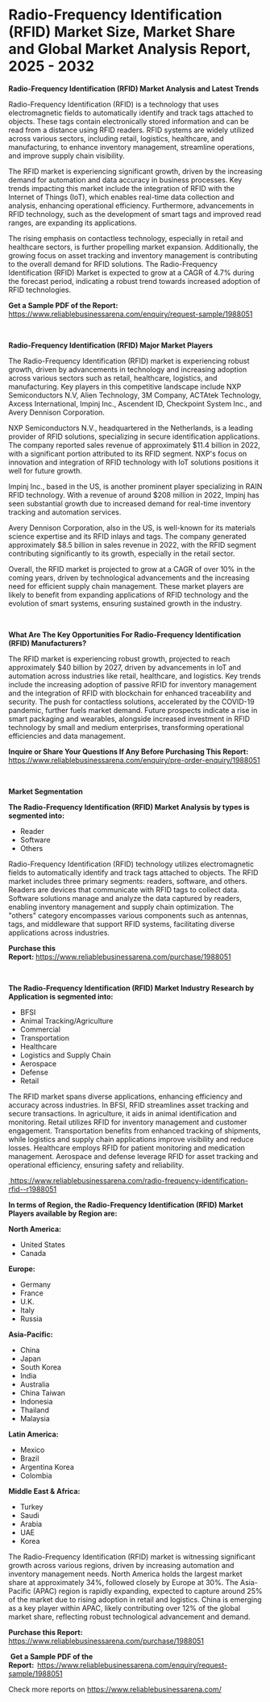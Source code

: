 <p><h1>Radio-Frequency Identification (RFID) Market Size, Market Share and Global Market Analysis Report, 2025 - 2032</h1></p><p><strong>Radio-Frequency Identification (RFID) Market Analysis and Latest Trends</strong></p>
<p><p>Radio-Frequency Identification (RFID) is a technology that uses electromagnetic fields to automatically identify and track tags attached to objects. These tags contain electronically stored information and can be read from a distance using RFID readers. RFID systems are widely utilized across various sectors, including retail, logistics, healthcare, and manufacturing, to enhance inventory management, streamline operations, and improve supply chain visibility.</p><p>The RFID market is experiencing significant growth, driven by the increasing demand for automation and data accuracy in business processes. Key trends impacting this market include the integration of RFID with the Internet of Things (IoT), which enables real-time data collection and analysis, enhancing operational efficiency. Furthermore, advancements in RFID technology, such as the development of smart tags and improved read ranges, are expanding its applications.</p><p>The rising emphasis on contactless technology, especially in retail and healthcare sectors, is further propelling market expansion. Additionally, the growing focus on asset tracking and inventory management is contributing to the overall demand for RFID solutions. The Radio-Frequency Identification (RFID) Market is expected to grow at a CAGR of 4.7% during the forecast period, indicating a robust trend towards increased adoption of RFID technologies.</p></p>
<p><strong>Get a Sample PDF of the Report:&nbsp;</strong> <a href="https://www.reliablebusinessarena.com/enquiry/request-sample/1988051?utm_campaign=3286&utm_medium=2&utm_source=Github&utm_content=ia&utm_term=28032025&utm_id=radio-frequency-identification-rfid">https://www.reliablebusinessarena.com/enquiry/request-sample/1988051</a></p>
<p>&nbsp;</p>
<p><strong>Radio-Frequency Identification (RFID) Major Market Players</strong></p>
<p><p>The Radio-Frequency Identification (RFID) market is experiencing robust growth, driven by advancements in technology and increasing adoption across various sectors such as retail, healthcare, logistics, and manufacturing. Key players in this competitive landscape include NXP Semiconductors N.V, Alien Technology, 3M Company, ACTAtek Technology, Axcess International, Impinj Inc., Ascendent ID, Checkpoint System Inc., and Avery Dennison Corporation.</p><p>NXP Semiconductors N.V., headquartered in the Netherlands, is a leading provider of RFID solutions, specializing in secure identification applications. The company reported sales revenue of approximately $11.4 billion in 2022, with a significant portion attributed to its RFID segment. NXP's focus on innovation and integration of RFID technology with IoT solutions positions it well for future growth.</p><p>Impinj Inc., based in the US, is another prominent player specializing in RAIN RFID technology. With a revenue of around $208 million in 2022, Impinj has seen substantial growth due to increased demand for real-time inventory tracking and automation services.</p><p>Avery Dennison Corporation, also in the US, is well-known for its materials science expertise and its RFID inlays and tags. The company generated approximately $8.5 billion in sales revenue in 2022, with the RFID segment contributing significantly to its growth, especially in the retail sector.</p><p>Overall, the RFID market is projected to grow at a CAGR of over 10% in the coming years, driven by technological advancements and the increasing need for efficient supply chain management. These market players are likely to benefit from expanding applications of RFID technology and the evolution of smart systems, ensuring sustained growth in the industry.</p></p>
<p>&nbsp;</p>
<p><strong>What Are The Key Opportunities For Radio-Frequency Identification (RFID) Manufacturers?</strong></p>
<p><p>The RFID market is experiencing robust growth, projected to reach approximately $40 billion by 2027, driven by advancements in IoT and automation across industries like retail, healthcare, and logistics. Key trends include the increasing adoption of passive RFID for inventory management and the integration of RFID with blockchain for enhanced traceability and security. The push for contactless solutions, accelerated by the COVID-19 pandemic, further fuels market demand. Future prospects indicate a rise in smart packaging and wearables, alongside increased investment in RFID technology by small and medium enterprises, transforming operational efficiencies and data management.</p></p>
<p><strong>Inquire or Share Your Questions If Any Before Purchasing This Report:</strong> <a href="https://www.reliablebusinessarena.com/enquiry/pre-order-enquiry/1988051?utm_campaign=3286&utm_medium=2&utm_source=Github&utm_content=ia&utm_term=28032025&utm_id=radio-frequency-identification-rfid">https://www.reliablebusinessarena.com/enquiry/pre-order-enquiry/1988051</a></p>
<p>&nbsp;</p>
<p><strong>Market Segmentation</strong></p>
<p><strong>The Radio-Frequency Identification (RFID) Market Analysis by types is segmented into:</strong></p>
<p><ul><li>Reader</li><li>Software</li><li>Others</li></ul></p>
<p><p>Radio-Frequency Identification (RFID) technology utilizes electromagnetic fields to automatically identify and track tags attached to objects. The RFID market includes three primary segments: readers, software, and others. Readers are devices that communicate with RFID tags to collect data. Software solutions manage and analyze the data captured by readers, enabling inventory management and supply chain optimization. The "others" category encompasses various components such as antennas, tags, and middleware that support RFID systems, facilitating diverse applications across industries.</p></p>
<p><strong>Purchase this Report:&nbsp;</strong><a href="https://www.reliablebusinessarena.com/purchase/1988051?utm_campaign=3286&utm_medium=2&utm_source=Github&utm_content=ia&utm_term=28032025&utm_id=radio-frequency-identification-rfid">https://www.reliablebusinessarena.com/purchase/1988051</a></p>
<p>&nbsp;</p>
<p><strong>The Radio-Frequency Identification (RFID) Market Industry Research by Application is segmented into:</strong></p>
<p><ul><li>BFSI</li><li>Animal Tracking/Agriculture</li><li>Commercial</li><li>Transportation</li><li>Healthcare</li><li>Logistics and Supply Chain</li><li>Aerospace</li><li>Defense</li><li>Retail</li></ul></p>
<p><p>The RFID market spans diverse applications, enhancing efficiency and accuracy across industries. In BFSI, RFID streamlines asset tracking and secure transactions. In agriculture, it aids in animal identification and monitoring. Retail utilizes RFID for inventory management and customer engagement. Transportation benefits from enhanced tracking of shipments, while logistics and supply chain applications improve visibility and reduce losses. Healthcare employs RFID for patient monitoring and medication management. Aerospace and defense leverage RFID for asset tracking and operational efficiency, ensuring safety and reliability.</p></p>
<p><a href="https://www.reliablebusinessarena.com/radio-frequency-identification-rfid--r1988051?utm_campaign=3286&utm_medium=2&utm_source=Github&utm_content=ia&utm_term=28032025&utm_id=radio-frequency-identification-rfid">&nbsp;https://www.reliablebusinessarena.com/radio-frequency-identification-rfid--r1988051</a></p>
<p><strong>In terms of Region, the Radio-Frequency Identification (RFID) Market Players available by Region are:</strong></p>
<p>
    <p> <strong> North America: </strong>
        <ul>
            <li>United States</li>
            <li>Canada</li>
        </ul>
        </p> 
    <p> <strong> Europe: </strong>
        <ul>
            <li>Germany</li>
            <li>France</li>
            <li>U.K.</li>
            <li>Italy</li>
            <li>Russia</li>
        </ul>
        </p> 
    <p> <strong> Asia-Pacific: </strong>
        <ul>
            <li>China</li>
            <li>Japan</li>
            <li>South Korea</li>
            <li>India</li>
            <li>Australia</li>
            <li>China Taiwan</li>
            <li>Indonesia</li>
            <li>Thailand</li>
            <li>Malaysia</li>
        </ul>
        </p> 
    <p> <strong> Latin America: </strong>
        <ul>
            <li>Mexico</li>
            <li>Brazil</li>
            <li>Argentina Korea</li>
            <li>Colombia</li>
        </ul>
        </p> 
    <p> <strong> Middle East & Africa: </strong>
        <ul>
            <li>Turkey</li>
            <li>Saudi</li>
            <li>Arabia</li>
            <li>UAE</li>
            <li>Korea</li>
        </ul>
    </p>
    </p>
<p><p>The Radio-Frequency Identification (RFID) market is witnessing significant growth across various regions, driven by increasing automation and inventory management needs. North America holds the largest market share at approximately 34%, followed closely by Europe at 30%. The Asia-Pacific (APAC) region is rapidly expanding, expected to capture around 25% of the market due to rising adoption in retail and logistics. China is emerging as a key player within APAC, likely contributing over 12% of the global market share, reflecting robust technological advancement and demand.</p></p>
<p><strong>Purchase this Report: </strong><a href="https://www.reliablebusinessarena.com/purchase/1988051?utm_campaign=3286&utm_medium=2&utm_source=Github&utm_content=ia&utm_term=28032025&utm_id=radio-frequency-identification-rfid">https://www.reliablebusinessarena.com/purchase/1988051</a></p>
<p>&nbsp;<strong>Get a Sample PDF of the Report:&nbsp;&nbsp;</strong><a href="https://www.reliablebusinessarena.com/enquiry/request-sample/1988051?utm_campaign=3286&utm_medium=2&utm_source=Github&utm_content=ia&utm_term=28032025&utm_id=radio-frequency-identification-rfid">https://www.reliablebusinessarena.com/enquiry/request-sample/1988051</a></p>
<p><strong></strong></p>
<p>Check more reports on <a href="https://www.reliablebusinessarena.com/?utm_campaign=3286&utm_medium=2&utm_source=Github&utm_content=ia&utm_term=28032025&utm_id=radio-frequency-identification-rfid">https://www.reliablebusinessarena.com/</a></p>